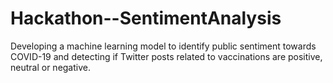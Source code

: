 # Hackathon--SentimentAnalysis
Developing a machine learning model to identify public sentiment towards COVID-19 and detecting if Twitter posts related to vaccinations are positive, neutral or negative.​​
